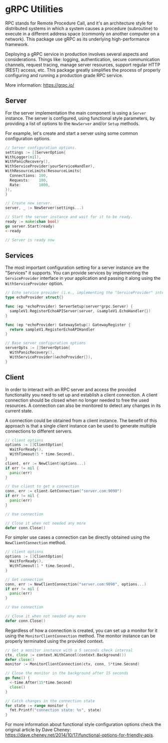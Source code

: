 # gRPC Utilities

RPC stands for Remote Procedure Call, and it's an architecture style for
distributed systems in which a system causes a procedure (subroutine) to
execute in a different address space (commonly on another computer on a
network). This package use gRPC as its underlying high-performance framework.

Deploying a gRPC service in production involves several aspects and
considerations. Things like: logging, authentication, secure communication
channels, request tracing, manage server resources, support regular HTTP
(REST) access, etc. This package greatly simplifies the process of properly
configuring and running a production grade RPC service.

More information: <https://grpc.io/>

## Server

For the server implementation the main component is using a `Server` instance.
The server is configured, using functional style parameters, by providing a
list of options to the `NewServer` and/or `Setup` methods.

For example, let's create and start a server using some common configuration
options.

```go
// Server configuration options.
settings := []ServerOption{
WithLogger(nil),
WithPanicRecovery(),
WithServiceProvider(yourServiceHandler),
WithResourceLimits(ResourceLimits{
  Connections: 100,
  Requests:    100,
  Rate:        1000,
}),
}

// Create new server.
server, _ := NewServer(settings...)

// Start the server instance and wait for it to be ready.
ready := make(chan bool)
go server.Start(ready)
<-ready

// Server is ready now
```

## Services

The most important configuration setting for a server instance are the
"Services" it supports. You can provide services by implementing the
`ServiceProvider` interface in your application and passing it along
using the `WithServiceProvider` option.

```go
// Echo service provider (i.e., implementing the "ServiceProvider" interface.)
type echoProvider struct{}

func (ep *echoProvider) ServerSetup(server*grpc.Server) {
  sampleV1.RegisterEchoAPIServer(server, &sampleV1.EchoHandler{})
}

func (ep *echoProvider) GatewaySetup() GatewayRegister {
  return sampleV1.RegisterEchoAPIHandler
}

// Base server configuration options
serverOpts := []ServerOption{
  WithPanicRecovery(),
  WithServiceProvider(&echoProvider{}),
}
```

## Client

In order to interact with an RPC server and access the provided functionality
you need to set up and establish a client connection. A client connection
should be closed when no longer needed to free the used resources. A connection
can also be monitored to detect any changes in its current state.

A connection could be obtained from a client instance. The benefit of this approach
is that a single client instance can be used to generate multiple connections to
different servers.

```go
// client options
options := []ClientOption{
  WaitForReady(),
  WithTimeout(5 * time.Second),
}
client, err := NewClient(options...)
if err != nil {
  panic(err)
}

// Use client to get a connection
conn, err := client.GetConnection("server.com:9090")
if err != nil {
  panic(err)
}

// Use connection

// Close it when not needed any more
defer conn.Close()
```

For simpler use cases a connection can be directly obtained using the
`NewClientConnection` method.

```go
// client options
options := []ClientOption{
  WaitForReady(),
  WithTimeout(1 * time.Second),
}

// Get connection
conn, err := NewClientConnection("server.com:9090", options...)
if err != nil {
  panic(err)
}

// Use connection

// Close it when not needed any more
defer conn.Close()
```

Regardless of how a connection is created, you can set up a monitor for it
using the `MonitorClientConnection` method. The monitor instance can be
properly terminated using the provided context.

```go
// Get a monitor instance with a 5 seconds check interval
ctx, close := context.WithCancel(context.Background())
defer close()
monitor := MonitorClientConnection(ctx, conn, 5*time.Second)

// Close the monitor in the background after 15 seconds
go func() {
  <-time.After(15*time.Second)
  close()
}

// Catch changes in the connection state
for state := range monitor {
  fmt.Printf("connection state: %s", state)
}
```

For more information about functional style configuration options check the original article
by Dave Cheney: <https://dave.cheney.net/2014/10/17/functional-options-for-friendly-apis>.
